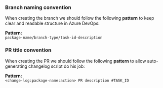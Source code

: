 ### Branch naming convention

When creating the branch we should follow the following **pattern** to keep clear and readable structure in Azure DevOps:

**Pattern:**  
`package-name/branch-type/task-id-description`

### PR title convention

When creating the PR we should follow the following **pattern** to allow auto-generating changelog script do his job:

**Pattern:**  
`<change-log:package-name:action> PR description #TASK_ID`
